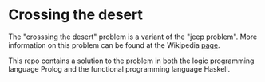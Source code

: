 Crossing the desert
===================
The "crosssing the desert" problem is a variant of the "jeep problem". More information on this problem can be found at the Wikipedia [page](http://en.wikipedia.org/wiki/Jeep_problem).

This repo contains a solution to the problem in both the logic programming language Prolog and the functional programming language Haskell.
